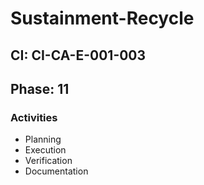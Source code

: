 # Sustainment-Recycle

## CI: CI-CA-E-001-003
## Phase: 11

### Activities
- Planning
- Execution
- Verification
- Documentation
